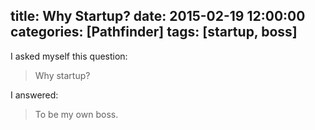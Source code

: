 title: Why Startup?
date: 2015-02-19 12:00:00
categories: [Pathfinder]
tags: [startup, boss]
---

I asked myself this question:

> Why startup?

I answered:

> To be my own boss.
